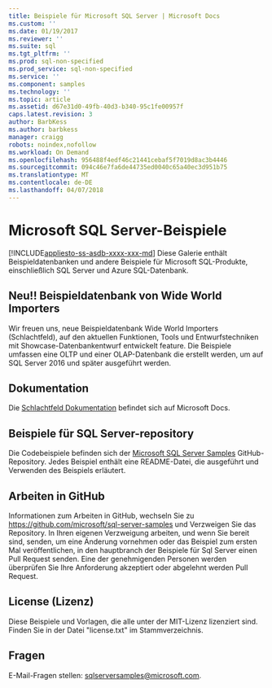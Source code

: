 ```yaml
---
title: Beispiele für Microsoft SQL Server | Microsoft Docs
ms.custom: ''
ms.date: 01/19/2017
ms.reviewer: ''
ms.suite: sql
ms.tgt_pltfrm: ''
ms.prod: sql-non-specified
ms.prod_service: sql-non-specified
ms.service: ''
ms.component: samples
ms.technology: ''
ms.topic: article
ms.assetid: d67e31d0-49fb-40d3-b340-95c1fe00957f
caps.latest.revision: 3
author: BarbKess
ms.author: barbkess
manager: craigg
robots: noindex,nofollow
ms.workload: On Demand
ms.openlocfilehash: 956488f4edf46c21441cebaf5f7019d8ac3b4446
ms.sourcegitcommit: 094c46e7fa6de44735ed0040c65a40ec3d951b75
ms.translationtype: MT
ms.contentlocale: de-DE
ms.lasthandoff: 04/07/2018
---
```

# <a name="microsoft-sql-server-samples"></a>Microsoft SQL Server-Beispiele
[!INCLUDE[appliesto-ss-asdb-xxxx-xxx-md](../includes/appliesto-ss-asdb-xxxx-xxx-md.md)]
Diese Galerie enthält Beispieldatenbanken und andere Beispiele für Microsoft SQL-Produkte, einschließlich SQL Server und Azure SQL-Datenbank.   

## <a name="new-wide-world-importers-sample-database"></a>Neu!! Beispieldatenbank von Wide World Importers

Wir freuen uns, neue Beispieldatenbank Wide World Importers (Schlachtfeld), auf den aktuellen Funktionen, Tools und Entwurfstechniken mit Showcase-Datenbankentwurf entwickelt feature. Die Beispiele umfassen eine OLTP und einer OLAP-Datenbank die erstellt werden, um auf SQL Server 2016 und später ausgeführt werden. 

## <a name="documentation"></a>Dokumentation
Die [Schlachtfeld Dokumentation](./world-wide-importers/wide-world-importers-documentation.md) befindet sich auf Microsoft Docs.   
  

## <a name="sql-server-samples-repository"></a>Beispiele für SQL Server-repository
Die Codebeispiele befinden sich der [Microsoft SQL Server Samples](https://github.com/microsoft/sql-server-samples) GitHub-Repository. Jedes Beispiel enthält eine README-Datei, die ausgeführt und Verwenden des Beispiels erläutert. 

## <a name="working-in-github"></a>Arbeiten in GitHub
Informationen zum Arbeiten in GitHub, wechseln Sie zu https://github.com/microsoft/sql-server-samples und Verzweigen Sie das Repository. In Ihren eigenen Verzweigung arbeiten, und wenn Sie bereit sind, senden, um eine Änderung vornehmen oder das Beispiel zum ersten Mal veröffentlichen, in den hauptbranch der Beispiele für Sql Server einen Pull Request senden. Eine der genehmigenden Personen werden überprüfen Sie Ihre Anforderung akzeptiert oder abgelehnt werden Pull Request.

## <a name="license"></a>License (Lizenz)
Diese Beispiele und Vorlagen, die alle unter der MIT-Lizenz lizenziert sind. Finden Sie in der Datei "license.txt" im Stammverzeichnis.

## <a name="questions"></a>Fragen
E-Mail-Fragen stellen: sqlserversamples@microsoft.com.
